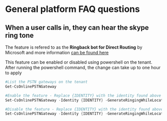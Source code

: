 # General platform FAQ questions

## When a user calls in, they can hear the skype ring tone
The feature is refered to as the **Ringback bot for Direct Routing** by Microsoft and more information [can be found here](https://docs.microsoft.com/en-us/microsoftteams/direct-routing-ringback-bot)

This feature can be enabled or disabled using powershell on the tenant.\
After running the powershell command, the change can take up to one hour to apply

````PowerShell
#List the PSTN gateways on the tenant
Get-CsOnlinePSTNGateway

#Enable the feature - Replace {IDENTITY} with the identity found above
Set-CsOnlinePSTNGateway -Identity {IDENTITY} -GenerateRingingWhileLocatingUser $true

#Disable the feature - Replace {IDENTITY} with the identity found above
Set-CsOnlinePSTNGateway -Identity {IDENTITY} -GenerateRingingWhileLocatingUser $false
````
